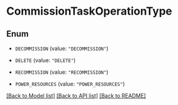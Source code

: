 # CommissionTaskOperationType

## Enum


* `DECOMMISSION` (value: `"DECOMMISSION"`)

* `DELETE` (value: `"DELETE"`)

* `RECOMMISSION` (value: `"RECOMMISSION"`)

* `POWER_RESOURCES` (value: `"POWER_RESOURCES"`)


[[Back to Model list]](../README.md#documentation-for-models) [[Back to API list]](../README.md#documentation-for-api-endpoints) [[Back to README]](../README.md)


